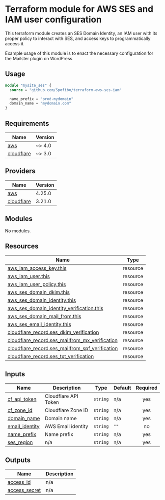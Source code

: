 # Terraform module for AWS SES and IAM user configuration
This terraform module creates an SES Domain Identity, an IAM user with its proper policy to interact with SES, and access keys to programmatically access it.

Example usage of this module is to enact the necessary configuration for the Mailster plugin on WordPress.

## Usage

```terraform
module "mysite_ses" {
  source = "github.com/Spofibo/terraform-aws-ses-iam"

  name_prefix = "prod-mydomain"
  domain_name = "mydomain.com"
}
```

<!-- BEGIN_TF_DOCS -->
## Requirements

| Name | Version |
|------|---------|
| <a name="requirement_aws"></a> [aws](#requirement\_aws) | ~> 4.0 |
| <a name="requirement_cloudflare"></a> [cloudflare](#requirement\_cloudflare) | ~> 3.0 |

## Providers

| Name | Version |
|------|---------|
| <a name="provider_aws"></a> [aws](#provider\_aws) | 4.25.0 |
| <a name="provider_cloudflare"></a> [cloudflare](#provider\_cloudflare) | 3.21.0 |

## Modules

No modules.

## Resources

| Name | Type |
|------|------|
| [aws_iam_access_key.this](https://registry.terraform.io/providers/hashicorp/aws/latest/docs/resources/iam_access_key) | resource |
| [aws_iam_user.this](https://registry.terraform.io/providers/hashicorp/aws/latest/docs/resources/iam_user) | resource |
| [aws_iam_user_policy.this](https://registry.terraform.io/providers/hashicorp/aws/latest/docs/resources/iam_user_policy) | resource |
| [aws_ses_domain_dkim.this](https://registry.terraform.io/providers/hashicorp/aws/latest/docs/resources/ses_domain_dkim) | resource |
| [aws_ses_domain_identity.this](https://registry.terraform.io/providers/hashicorp/aws/latest/docs/resources/ses_domain_identity) | resource |
| [aws_ses_domain_identity_verification.this](https://registry.terraform.io/providers/hashicorp/aws/latest/docs/resources/ses_domain_identity_verification) | resource |
| [aws_ses_domain_mail_from.this](https://registry.terraform.io/providers/hashicorp/aws/latest/docs/resources/ses_domain_mail_from) | resource |
| [aws_ses_email_identity.this](https://registry.terraform.io/providers/hashicorp/aws/latest/docs/resources/ses_email_identity) | resource |
| [cloudflare_record.ses_dkim_verification](https://registry.terraform.io/providers/cloudflare/cloudflare/latest/docs/resources/record) | resource |
| [cloudflare_record.ses_mailfrom_mx_verification](https://registry.terraform.io/providers/cloudflare/cloudflare/latest/docs/resources/record) | resource |
| [cloudflare_record.ses_mailfrom_spf_verification](https://registry.terraform.io/providers/cloudflare/cloudflare/latest/docs/resources/record) | resource |
| [cloudflare_record.ses_txt_verification](https://registry.terraform.io/providers/cloudflare/cloudflare/latest/docs/resources/record) | resource |

## Inputs

| Name | Description | Type | Default | Required |
|------|-------------|------|---------|:--------:|
| <a name="input_cf_api_token"></a> [cf\_api\_token](#input\_cf\_api\_token) | Cloudflare API Token | `string` | n/a | yes |
| <a name="input_cf_zone_id"></a> [cf\_zone\_id](#input\_cf\_zone\_id) | Cloudflare Zone ID | `string` | n/a | yes |
| <a name="input_domain_name"></a> [domain\_name](#input\_domain\_name) | Domain name | `string` | n/a | yes |
| <a name="input_email_identity"></a> [email\_identity](#input\_email\_identity) | AWS Email identity | `string` | `""` | no |
| <a name="input_name_prefix"></a> [name\_prefix](#input\_name\_prefix) | Name prefix | `string` | n/a | yes |
| <a name="input_ses_region"></a> [ses\_region](#input\_ses\_region) | n/a | `string` | n/a | yes |

## Outputs

| Name | Description |
|------|-------------|
| <a name="output_access_id"></a> [access\_id](#output\_access\_id) | n/a |
| <a name="output_access_secret"></a> [access\_secret](#output\_access\_secret) | n/a |
<!-- END_TF_DOCS -->
